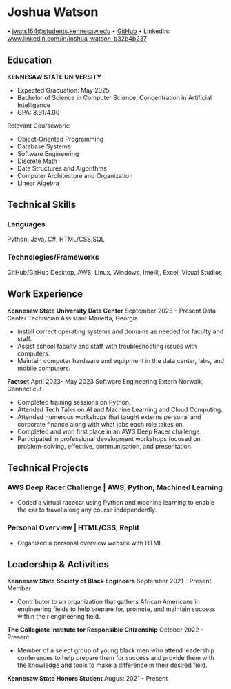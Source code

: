 # Joshua Watson

• jwats164@students.kennesaw.edu • [GitHub](https://github.com/jwats164) • LinkedIn: www.linkedin.com/in/joshua-watson-b32b4b237


## Education

**KENNESAW STATE UNIVERSITY**
- Expected Graduation: May 2025
- Bachelor of Science in Computer Science, Concentration in Artificial Intelligence
- GPA: 3.91/4.00

Relevant Coursework:
- Object-Oriented Programming
- Database Systems
- Software Engineering
- Discrete Math
- Data Structures and Algorithms
- Computer Architecture and Organization
- Linear Algebra


## Technical Skills

### Languages
Python, Java, C#, HTML/CSS,SQL

### Technologies/Frameworks
GitHub/GitHub Desktop, AWS, Linux, Windows, Intellij, Excel, Visual Studios

## Work Experience

**Kennesaw State University Data Center**
September 2023 – Present
Data Center Technician Assistant
Marietta, Georgia

- install correct operating systems and domains as needed for faculty and staff.
- Assist school faculty and staff with troubleshooting issues with computers.
- Maintain computer hardware and equipment in the data center, labs, and mobile computers. 


**Factset**
April 2023- May 2023
Software Engineering Extern
Norwalk, Connecticut

- Completed training sessions on Python.
- Attended Tech Talks on AI and Machine Learning and Cloud Computing. 
- Attended numerous workshops that taught externs personal and corporate finance along with what jobs each role takes on.  
- Completed and won first place in an AWS Deep Racer challenge. 
- Participated in professional development workshops focused on problem-solving, effective, communication, and presentation. 


  

## Technical Projects

### AWS Deep Racer Challenge | AWS, Python, Machined Learning

- Coded a virtual racecar using Python and machine learning to enable the car to travel along any course independently.
  
### Personal Overview | HTML/CSS, Replit

- Organized a personal overview website with HTML.  


## Leadership & Activities

**Kennesaw State Society of Black Engineers**
September 2021 - Present
Member

- Contributor to an organization that gathers African Americans in engineering fields to help prepare for, promote, and maintain success within their engineering field.

**The Collegiate Institute for Responsible Citizenship**
October 2022 - Present

- Member of a select group of young black men who attend leadership conferences to help prepare them for success and provide them with the knowledge and tools to make a difference in their desired field.

**Kennesaw State Honors Student**
August 2021 - Present
